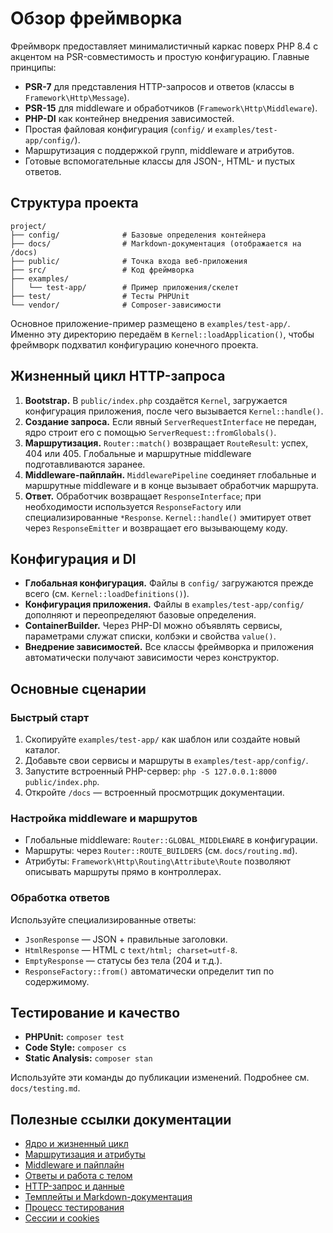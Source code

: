 # Обзор фреймворка

Фреймворк предоставляет минималистичный каркас поверх PHP 8.4 с акцентом на PSR-совместимость и простую конфигурацию. Главные принципы:

- **PSR-7** для представления HTTP-запросов и ответов (классы в `Framework\Http\Message`).
- **PSR-15** для middleware и обработчиков (`Framework\Http\Middleware`).
- **PHP-DI** как контейнер внедрения зависимостей.
- Простая файловая конфигурация (`config/` и `examples/test-app/config/`).
- Маршрутизация с поддержкой групп, middleware и атрибутов.
- Готовые вспомогательные классы для JSON-, HTML- и пустых ответов.

## Структура проекта

```
project/
├── config/              # Базовые определения контейнера
├── docs/                # Markdown-документация (отображается на /docs)
├── public/              # Точка входа веб-приложения
├── src/                 # Код фреймворка
├── examples/
│   └── test-app/        # Пример приложения/скелет
├── test/                # Тесты PHPUnit
└── vendor/              # Composer-зависимости
```

Основное приложение-пример размещено в `examples/test-app/`. Именно эту директорию передаём в `Kernel::loadApplication()`, чтобы фреймворк подхватил конфигурацию конечного проекта.

## Жизненный цикл HTTP-запроса

1. **Bootstrap.** В `public/index.php` создаётся `Kernel`, загружается конфигурация приложения, после чего вызывается `Kernel::handle()`.
2. **Создание запроса.** Если явный `ServerRequestInterface` не передан, ядро строит его с помощью `ServerRequest::fromGlobals()`.
3. **Маршрутизация.** `Router::match()` возвращает `RouteResult`: успех, 404 или 405. Глобальные и маршрутные middleware подготавливаются заранее.
4. **Middleware-пайплайн.** `MiddlewarePipeline` соединяет глобальные и маршрутные middleware и в конце вызывает обработчик маршрута.
5. **Ответ.** Обработчик возвращает `ResponseInterface`; при необходимости используется `ResponseFactory` или специализированные `*Response`. `Kernel::handle()` эмитирует ответ через `ResponseEmitter` и возвращает его вызывающему коду.

## Конфигурация и DI

- **Глобальная конфигурация.** Файлы в `config/` загружаются прежде всего (см. `Kernel::loadDefinitions()`).
- **Конфигурация приложения.** Файлы в `examples/test-app/config/` дополняют и переопределяют базовые определения.
- **ContainerBuilder.** Через PHP-DI можно объявлять сервисы, параметрами служат списки, колбэки и свойства `value()`.
- **Внедрение зависимостей.** Все классы фреймворка и приложения автоматически получают зависимости через конструктор.

## Основные сценарии

### Быстрый старт

1. Скопируйте `examples/test-app/` как шаблон или создайте новый каталог.
2. Добавьте свои сервисы и маршруты в `examples/test-app/config/`.
3. Запустите встроенный PHP-сервер: `php -S 127.0.0.1:8000 public/index.php`.
4. Откройте `/docs` — встроенный просмотрщик документации.

### Настройка middleware и маршрутов

- Глобальные middleware: `Router::GLOBAL_MIDDLEWARE` в конфигурации.
- Маршруты: через `Router::ROUTE_BUILDERS` (см. `docs/routing.md`).
- Атрибуты: `Framework\Http\Routing\Attribute\Route` позволяют описывать маршруты прямо в контроллерах.

### Обработка ответов

Используйте специализированные ответы:

- `JsonResponse` — JSON + правильные заголовки.
- `HtmlResponse` — HTML c `text/html; charset=utf-8`.
- `EmptyResponse` — статусы без тела (204 и т.д.).
- `ResponseFactory::from()` автоматически определит тип по содержимому.

## Тестирование и качество

- **PHPUnit:** `composer test`
- **Code Style:** `composer cs`
- **Static Analysis:** `composer stan`

Используйте эти команды до публикации изменений. Подробнее см. `docs/testing.md`.

## Полезные ссылки документации

- [Ядро и жизненный цикл](kernel.md)
- [Маршрутизация и атрибуты](routing.md)
- [Middleware и пайплайн](middleware.md)
- [Ответы и работа с телом](responses.md)
- [HTTP-запрос и данные](request.md)
- [Темплейты и Markdown-документация](templates.md)
- [Процесс тестирования](testing.md)
- [Сессии и cookies](session.md)
